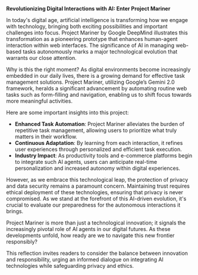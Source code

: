 **Revolutionizing Digital Interactions with AI: Enter Project Mariner**

In today's digital age, artificial intelligence is transforming how we engage with technology, bringing both exciting possibilities and important challenges into focus. Project Mariner by Google DeepMind illustrates this transformation as a pioneering prototype that enhances human-agent interaction within web interfaces. The significance of AI in managing web-based tasks autonomously marks a major technological evolution that warrants our close attention.

Why is this the right moment? As digital environments become increasingly embedded in our daily lives, there is a growing demand for effective task management solutions. Project Mariner, utilizing Google’s Gemini 2.0 framework, heralds a significant advancement by automating routine web tasks such as form-filling and navigation, enabling us to shift focus towards more meaningful activities.

Here are some important insights into this project:

- **Enhanced Task Automation**: Project Mariner alleviates the burden of repetitive task management, allowing users to prioritize what truly matters in their workflow.
- **Continuous Adaptation**: By learning from each interaction, it refines user experiences through personalized and efficient task execution.
- **Industry Impact**: As productivity tools and e-commerce platforms begin to integrate such AI agents, users can anticipate real-time personalization and increased autonomy within digital experiences.

However, as we embrace this technological leap, the protection of privacy and data security remains a paramount concern. Maintaining trust requires ethical deployment of these technologies, ensuring that privacy is never compromised. As we stand at the forefront of this AI-driven evolution, it's crucial to evaluate our preparedness for the autonomous interactions it brings.

Project Mariner is more than just a technological innovation; it signals the increasingly pivotal role of AI agents in our digital futures. As these developments unfold, how ready are we to navigate this new frontier responsibly?

This reflection invites readers to consider the balance between innovation and responsibility, urging an informed dialogue on integrating AI technologies while safeguarding privacy and ethics.